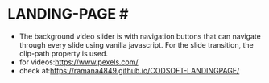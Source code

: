 # LANDING-PAGE # <br>
- The background video slider is with navigation buttons that can navigate through every slide using vanilla javascript. For the slide transition, the clip-path property is used.<br>
- for videos:https://www.pexels.com/<br>
- check at:https://ramana4849.github.io/CODSOFT-LANDINGPAGE/
